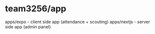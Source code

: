 # team3256/app

apps/expo - client side app (attendance + scouting)
apps/nextjs - server side app (admin panel)
